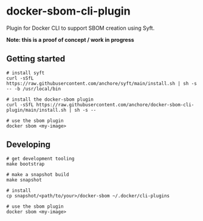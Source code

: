 # docker-sbom-cli-plugin

Plugin for Docker CLI to support SBOM creation using Syft.

**Note: this is a proof of concept / work in progress**

## Getting started

```
# install syft
curl -sSfL https://raw.githubusercontent.com/anchore/syft/main/install.sh | sh -s -- -b /usr/local/bin

# install the docker-sbom plugin
curl -sSfL https://raw.githubusercontent.com/anchore/docker-sbom-cli-plugin/main/install.sh | sh -s --

# use the sbom plugin
docker sbom <my-image>
```

## Developing

```
# get development tooling
make bootstrap

# make a snapshot build
make snapshot

# install
cp snapshot/<path/to/your>/docker-sbom ~/.docker/cli-plugins

# use the sbom plugin
docker sbom <my-image>
```